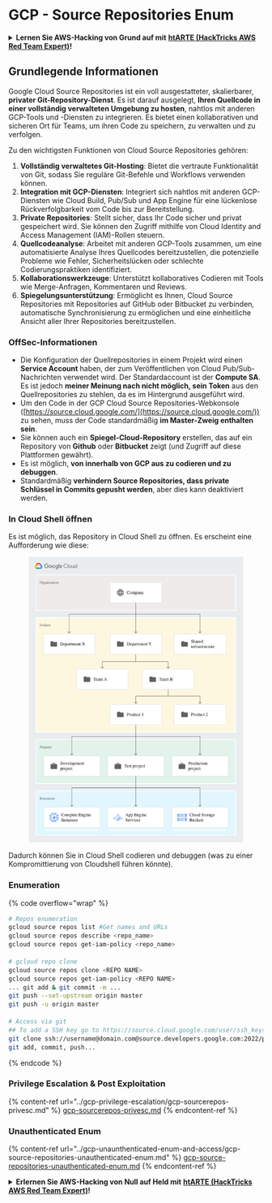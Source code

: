 # GCP - Source Repositories Enum

<details>

<summary><strong>Lernen Sie AWS-Hacking von Grund auf mit</strong> <a href="https://training.hacktricks.xyz/courses/arte"><strong>htARTE (HackTricks AWS Red Team Expert)</strong></a><strong>!</strong></summary>

Andere Möglichkeiten, HackTricks zu unterstützen:

* Wenn Sie Ihr **Unternehmen in HackTricks beworben sehen möchten** oder **HackTricks als PDF herunterladen möchten**, überprüfen Sie die [**ABONNEMENTPLÄNE**](https://github.com/sponsors/carlospolop)!
* Holen Sie sich das [**offizielle PEASS & HackTricks-Merch**](https://peass.creator-spring.com)
* Entdecken Sie [**The PEASS Family**](https://opensea.io/collection/the-peass-family), unsere Sammlung exklusiver [**NFTs**](https://opensea.io/collection/the-peass-family)
* **Treten Sie der** 💬 [**Discord-Gruppe**](https://discord.gg/hRep4RUj7f) oder der [**Telegramm-Gruppe**](https://t.me/peass) bei oder **folgen** Sie mir auf **Twitter** 🐦 [**@carlospolopm**](https://twitter.com/carlospolopm)**.**
* **Teilen Sie Ihre Hacking-Tricks, indem Sie PRs an die** [**HackTricks**](https://github.com/carlospolop/hacktricks) und [**HackTricks Cloud**](https://github.com/carlospolop/hacktricks-cloud) github Repositories einreichen.

</details>

## Grundlegende Informationen <a href="#reviewing-cloud-git-repositories" id="reviewing-cloud-git-repositories"></a>

Google Cloud Source Repositories ist ein voll ausgestatteter, skalierbarer, **privater Git-Repository-Dienst**. Es ist darauf ausgelegt, **Ihren Quellcode in einer vollständig verwalteten Umgebung zu hosten**, nahtlos mit anderen GCP-Tools und -Diensten zu integrieren. Es bietet einen kollaborativen und sicheren Ort für Teams, um ihren Code zu speichern, zu verwalten und zu verfolgen.

Zu den wichtigsten Funktionen von Cloud Source Repositories gehören:

1. **Vollständig verwaltetes Git-Hosting**: Bietet die vertraute Funktionalität von Git, sodass Sie reguläre Git-Befehle und Workflows verwenden können.
2. **Integration mit GCP-Diensten**: Integriert sich nahtlos mit anderen GCP-Diensten wie Cloud Build, Pub/Sub und App Engine für eine lückenlose Rückverfolgbarkeit vom Code bis zur Bereitstellung.
3. **Private Repositories**: Stellt sicher, dass Ihr Code sicher und privat gespeichert wird. Sie können den Zugriff mithilfe von Cloud Identity and Access Management (IAM)-Rollen steuern.
4. **Quellcodeanalyse**: Arbeitet mit anderen GCP-Tools zusammen, um eine automatisierte Analyse Ihres Quellcodes bereitzustellen, die potenzielle Probleme wie Fehler, Sicherheitslücken oder schlechte Codierungspraktiken identifiziert.
5. **Kollaborationswerkzeuge**: Unterstützt kollaboratives Codieren mit Tools wie Merge-Anfragen, Kommentaren und Reviews.
6. **Spiegelungsunterstützung**: Ermöglicht es Ihnen, Cloud Source Repositories mit Repositories auf GitHub oder Bitbucket zu verbinden, automatische Synchronisierung zu ermöglichen und eine einheitliche Ansicht aller Ihrer Repositories bereitzustellen.

### OffSec-Informationen <a href="#reviewing-cloud-git-repositories" id="reviewing-cloud-git-repositories"></a>

* Die Konfiguration der Quellrepositories in einem Projekt wird einen **Service Account** haben, der zum Veröffentlichen von Cloud Pub/Sub-Nachrichten verwendet wird. Der Standardaccount ist der **Compute SA**. Es ist jedoch **meiner Meinung nach nicht möglich, sein Token** aus den Quellrepositories zu stehlen, da es im Hintergrund ausgeführt wird.
* Um den Code in der GCP Cloud Source Repositories-Webkonsole ([https://source.cloud.google.com/](https://source.cloud.google.com/)) zu sehen, muss der Code standardmäßig **im Master-Zweig enthalten sein**.
* Sie können auch ein **Spiegel-Cloud-Repository** erstellen, das auf ein Repository von **Github** oder **Bitbucket** zeigt (und Zugriff auf diese Plattformen gewährt).
* Es ist möglich, **von innerhalb von GCP aus zu codieren und zu debuggen**.
* Standardmäßig **verhindern Source Repositories, dass private Schlüssel in Commits gepusht werden**, aber dies kann deaktiviert werden.

### In Cloud Shell öffnen

Es ist möglich, das Repository in Cloud Shell zu öffnen. Es erscheint eine Aufforderung wie diese:

<figure><img src="../../../.gitbook/assets/image (136).png" alt=""><figcaption></figcaption></figure>

Dadurch können Sie in Cloud Shell codieren und debuggen (was zu einer Kompromittierung von Cloudshell führen könnte).

### Enumeration

{% code overflow="wrap" %}
```bash
# Repos enumeration
gcloud source repos list #Get names and URLs
gcloud source repos describe <repo_name>
gcloud source repos get-iam-policy <repo_name>

# gcloud repo clone
gcloud source repos clone <REPO NAME>
gcloud source repos get-iam-policy <REPO NAME>
... git add & git commit -m ...
git push --set-upstream origin master
git push -u origin master

# Access via git
## To add a SSH key go to https://source.cloud.google.com/user/ssh_keys (no gcloud command)
git clone ssh://username@domain.com@source.developers.google.com:2022/p/<proj-name>/r/<repo-name>
git add, commit, push...
```
{% endcode %}

### Privilege Escalation & Post Exploitation

{% content-ref url="../gcp-privilege-escalation/gcp-sourcerepos-privesc.md" %}
[gcp-sourcerepos-privesc.md](../gcp-privilege-escalation/gcp-sourcerepos-privesc.md)
{% endcontent-ref %}

### Unauthenticated Enum

{% content-ref url="../gcp-unaunthenticated-enum-and-access/gcp-source-repositories-unauthenticated-enum.md" %}
[gcp-source-repositories-unauthenticated-enum.md](../gcp-unaunthenticated-enum-and-access/gcp-source-repositories-unauthenticated-enum.md)
{% endcontent-ref %}

<details>

<summary><strong>Erlernen Sie AWS-Hacking von Null auf Held mit</strong> <a href="https://training.hacktricks.xyz/courses/arte"><strong>htARTE (HackTricks AWS Red Team Expert)</strong></a><strong>!</strong></summary>

Andere Möglichkeiten, HackTricks zu unterstützen:

* Wenn Sie Ihr **Unternehmen in HackTricks beworben sehen möchten** oder **HackTricks im PDF-Format herunterladen möchten**, überprüfen Sie die [**ABONNEMENTPLÄNE**](https://github.com/sponsors/carlospolop)!
* Holen Sie sich das [**offizielle PEASS & HackTricks-Merch**](https://peass.creator-spring.com)
* Entdecken Sie [**The PEASS Family**](https://opensea.io/collection/the-peass-family), unsere Sammlung exklusiver [**NFTs**](https://opensea.io/collection/the-peass-family)
* **Treten Sie der** 💬 [**Discord-Gruppe**](https://discord.gg/hRep4RUj7f) oder der [**Telegram-Gruppe**](https://t.me/peass) bei oder **folgen** Sie mir auf **Twitter** 🐦 [**@carlospolopm**](https://twitter.com/carlospolopm)**.**
* **Teilen Sie Ihre Hacking-Tricks, indem Sie PRs an die** [**HackTricks**](https://github.com/carlospolop/hacktricks) und [**HackTricks Cloud**](https://github.com/carlospolop/hacktricks-cloud) GitHub-Repositories einreichen.

</details>
